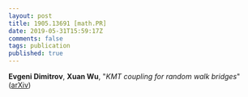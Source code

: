 ```yaml
---
layout: post
title: 1905.13691 [math.PR]
date: 2019-05-31T15:59:17Z
comments: false
tags: publication
published: true
---
```


<b>Evgeni Dimitrov</b>, <b>Xuan Wu</b>, "<i>KMT coupling for random walk bridges</i>" ([arXiv](http://arxiv.org/abs/1905.13691v1))
